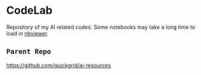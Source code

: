# CodeLab

Repository of my AI related codes. Some notebooks may take a long time to load in [nbviewer](https://nbviewer.jupyter.org/).

<!--
## `Structure`

| Name | Description |
| --- | --- |
| [**OLD_FILES**](https://github.com/quickgrid/code-lab/tree/master/OLD_FILES) | Code snippets and examples from various topics previously in this repo moved to this folder. |
| [**learning_cpp**](https://github.com/quickgrid/code-lab/tree/master/learning_cpp) | Notes for keeping tracking my learnings in C++. |
| [**learning_python**](https://github.com/quickgrid/code-lab/tree/master/learning_python) | Notes for keeping tracking my learnings in Python. |
| [**python_and_cpp**](https://github.com/quickgrid/code-lab/tree/master/python_and_cpp) | Codes in both python and c++ trying to do same tasks. |
| [**blender**](https://github.com/quickgrid/code-lab/tree/master/blender) | Python codes for various tasks in blender. |
| [**computer_vision**](https://github.com/quickgrid/code-lab/tree/master/computer_vision) | Computer Vision related code snippets. |

## `Todo`

- Move some files, folders from `OLD_FILES` to main folder after organizing.
-->


## `Parent Repo`

https://github.com/quickgrid/ai-resources
